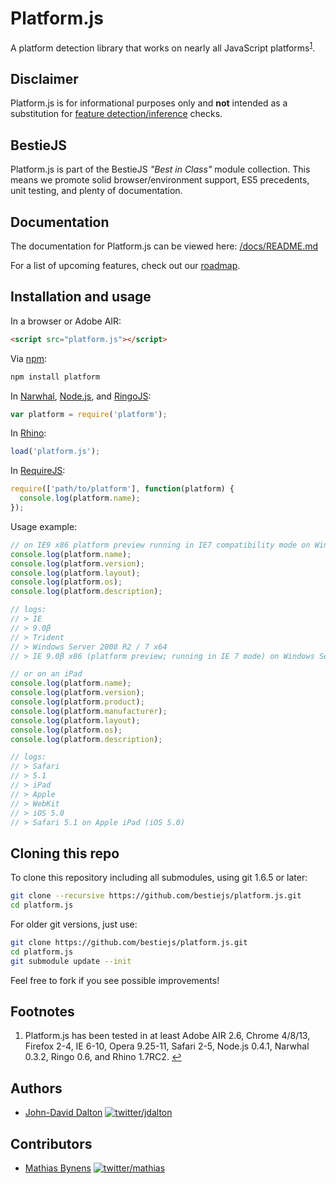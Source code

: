 # Platform.js

A platform detection library that works on nearly all JavaScript platforms<sup><a name="fnref1" href="#fn1">1</a></sup>.

## Disclaimer

Platform.js is for informational purposes only and **not** intended as a substitution for [feature detection/inference](http://www.screenr.com/5Ab) checks.

## BestieJS

Platform.js is part of the BestieJS *"Best in Class"* module collection. This means we promote solid browser/environment support, ES5 precedents, unit testing, and plenty of documentation.

## Documentation

The documentation for Platform.js can be viewed here: [/docs/README.md](https://github.com/bestiejs/platform.js/blob/master/docs/README.md#readme)

For a list of upcoming features, check out our [roadmap](https://github.com/bestiejs/platform.js/wiki/Roadmap).

## Installation and usage

In a browser or Adobe AIR:

~~~ html
<script src="platform.js"></script>
~~~

Via [npm](http://npmjs.org/):

~~~ bash
npm install platform
~~~

In [Narwhal](http://narwhaljs.org/), [Node.js](http://nodejs.org/), and [RingoJS](http://ringojs.org/):

~~~ js
var platform = require('platform');
~~~

In [Rhino](http://www.mozilla.org/rhino/):

~~~ js
load('platform.js');
~~~

In [RequireJS](http://requirejs.org/):

~~~ js
require(['path/to/platform'], function(platform) {
  console.log(platform.name);
});
~~~

Usage example:

~~~ js
// on IE9 x86 platform preview running in IE7 compatibility mode on Windows 7 64 bit edition
console.log(platform.name);
console.log(platform.version);
console.log(platform.layout);
console.log(platform.os);
console.log(platform.description);

// logs:
// > IE
// > 9.0β
// > Trident
// > Windows Server 2008 R2 / 7 x64
// > IE 9.0β x86 (platform preview; running in IE 7 mode) on Windows Server 2008 R2 / 7 x64

// or on an iPad
console.log(platform.name);
console.log(platform.version);
console.log(platform.product);
console.log(platform.manufacturer);
console.log(platform.layout);
console.log(platform.os);
console.log(platform.description);

// logs:
// > Safari
// > 5.1
// > iPad
// > Apple
// > WebKit
// > iOS 5.0
// > Safari 5.1 on Apple iPad (iOS 5.0)
~~~

## Cloning this repo

To clone this repository including all submodules, using git 1.6.5 or later:

~~~ bash
git clone --recursive https://github.com/bestiejs/platform.js.git
cd platform.js
~~~

For older git versions, just use:

~~~ bash
git clone https://github.com/bestiejs/platform.js.git
cd platform.js
git submodule update --init
~~~

Feel free to fork if you see possible improvements!

## Footnotes

  1. Platform.js has been tested in at least Adobe AIR 2.6, Chrome 4/8/13, Firefox 2-4, IE 6-10, Opera 9.25-11, Safari 2-5, Node.js 0.4.1, Narwhal 0.3.2, Ringo 0.6, and Rhino 1.7RC2.
     <a name="fn1" title="Jump back to footnote 1 in the text." href="#fnref1">&#8617;</a>

## Authors

* [John-David Dalton](http://allyoucanleet.com/)
  [![twitter/jdalton](http://gravatar.com/avatar/299a3d891ff1920b69c364d061007043?s=70)](https://twitter.com/jdalton "Follow @jdalton on Twitter")

## Contributors

* [Mathias Bynens](http://mathiasbynens.be/)
  [![twitter/mathias](http://gravatar.com/avatar/24e08a9ea84deb17ae121074d0f17125?s=70)](https://twitter.com/mathias "Follow @mathias on Twitter")